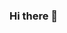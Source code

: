 ### Hi there 👋

<!--
**kdawoud91/kdawoud91** is a ✨ _special_ ✨ repository because its `README.md` (this file) appears on your GitHub profile.

Here are some ideas to get you started:

- 🔭 I’m currently working on Computer vision
- 🌱 I’m currently learning Artificial Intelligence
- 👯 I’m looking to collaborate on computer vision tasks such as object detection, image classification and segmentation.
- 💬 Ask me about AI, Python, Arudunio and Java.
- 📫 How to reach me: khaled.dawoud@mbzuai.ac.ae
-->
